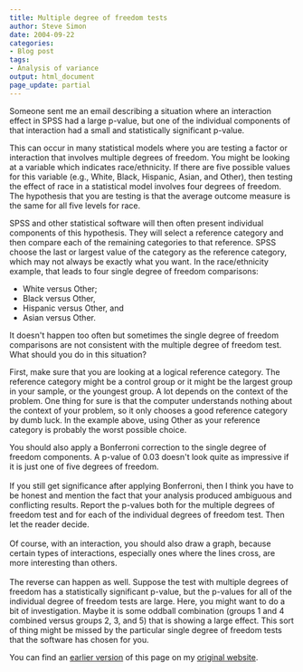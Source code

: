 ```yaml
---
title: Multiple degree of freedom tests
author: Steve Simon
date: 2004-09-22
categories:
- Blog post
tags:
- Analysis of variance
output: html_document
page_update: partial
---
```

Someone sent me an email describing a situation where an interaction
effect in SPSS had a large p-value, but one of the individual components
of that interaction had a small and statistically significant p-value.

This can occur in many statistical models where you are testing a factor
or interaction that involves multiple degrees of freedom. You might be
looking at a variable which indicates race/ethnicity. If there are five
possible values for this variable (e.g., White, Black, Hispanic, Asian,
and Other), then testing the effect of race in a statistical model
involves four degrees of freedom. The hypothesis that you are testing is
that the average outcome measure is the same for all five levels for
race.

SPSS and other statistical software will then often present individual
components of this hypothesis. They will select a reference category and
then compare each of the remaining categories to that reference. SPSS
choose the last or largest value of the category as the reference
category, which may not always be exactly what you want. In the
race/ethnicity example, that leads to four single degree of freedom
comparisons:

-   White versus Other;
-   Black versus Other,
-   Hispanic versus Other, and
-   Asian versus Other.

It doesn't happen too often but sometimes the single degree of freedom
comparisons are not consistent with the multiple degree of freedom test.
What should you do in this situation?

First, make sure that you are looking at a logical reference category.
The reference category might be a control group or it might be the
largest group in your sample, or the youngest group. A lot depends on
the context of the problem. One thing for sure is that the computer
understands nothing about the context of your problem, so it only
chooses a good reference category by dumb luck. In the example above,
using Other as your reference category is probably the worst possible
choice.

You should also apply a Bonferroni correction to the single degree of
freedom components. A p-value of 0.03 doesn't look quite as impressive
if it is just one of five degrees of freedom.\
\
If you still get significance after applying Bonferroni, then I think
you have to be honest and mention the fact that your analysis produced
ambiguous and conflicting results. Report the p-values both for the
multiple degrees of freedom test and for each of the individual degrees
of freedom test. Then let the reader decide.\
\
Of course, with an interaction, you should also draw a graph, because
certain types of interactions, especially ones where the lines cross,
are more interesting than others.\
\
The reverse can happen as well. Suppose the test with multiple degrees
of freedom has a statistically significant p-value, but the p-values for
all of the individual degree of freedom tests are large. Here, you might
want to do a bit of investigation. Maybe it is some oddball combination
(groups 1 and 4 combined versus groups 2, 3, and 5) that is showing a
large effect. This sort of thing might be missed by the particular
single degree of freedom tests that the software has chosen for you.

You can find an [earlier version](http://www.pmean.com/04/MultipleDF.html) of this page on my [original website](http://www.pmean.com/original_site.html).

